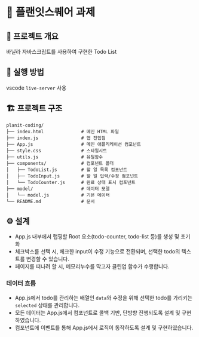 # 📝 플랜잇스퀘어 과제

## 🎯 프로젝트 개요

바닐라 자바스크립트를 사용하여 구현한 Todo List

## 🚀 실행 방법

vscode `live-server` 사용

## 🏗️ 프로젝트 구조

```
planit-coding/
├── index.html              # 메인 HTML 파일
├── index.js                # 앱 진입점
├── App.js                  # 메인 애플리케이션 컴포넌트
├── style.css               # 스타일시트
├── utils.js                # 유틸함수
├── components/             # 컴포넌트 폴더
│   ├── TodoList.js         # 할 일 목록 컴포넌트
│   ├── TodoInput.js        # 할 일 입력/수정 컴포넌트
│   └── TodoCounter.js      # 완료 상태 표시 컴포넌트
├── model/                  # 데이터 모델
│   └── model.js            # 기본 데이터
└── README.md               # 문서
```

## ⚙️ 설계

- App.js 내부에서 랩핑할 Root 요소(todo-counter, todo-list 등)를 생성 및 초기화
- 체크박스를 선택 시, 체크한 input이 수정 기능으로 전환되며, 선택한 todo의 텍스트를 변경할 수 있습니다.
- 페이지를 떠나려 할 시, 메모리누수를 막고자 클린업 함수가 수행합니다.

### 데이터 흐름

- App.js에서 todo를 관리하는 배열인 `data`와 수정을 위해 선택한 todo를 가리키는 `selected` 상태를 관리합니다.
- 모든 데이터는 App.js에서 컴포넌트로 콜백 기반, 단방향 진행되도록 설계 및 구현하였습니다.
- 컴포넌트에 이벤트를 통해 App.js에서 로직이 동작하도록 설계 및 구현하였습니다.
